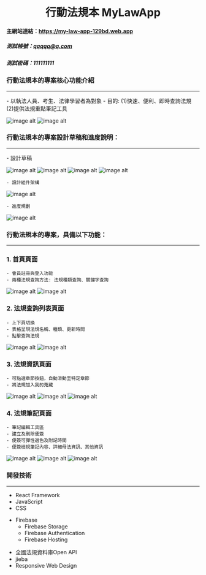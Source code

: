 <h1 align='center'>行動法規本 MyLawApp</h1>

#### 主網站連結：https://my-law-app-129bd.web.app

##### 測試帳號：qqqqq@q.com
##### 測試密碼：111111111

### 行動法規本的專案核心功能介紹
<hr>
    - 以執法人員、考生、法律學習者為對象
    - 目的:
    (1)快速、便利、即時查詢法規
    (2)提供法規重點筆記工具

![image alt](https://raw.githubusercontent.com/Elsa2700/test/master/title.JPG)
![image alt](https://raw.githubusercontent.com/Elsa2700/test/master/userstory2.JPG)

### 行動法規本的專案設計草稿和進度說明：
<hr>
    - 設計草稿

![image alt](https://raw.githubusercontent.com/Elsa2700/test/master/wirefare_homepage.JPG)
![image alt](https://raw.githubusercontent.com/Elsa2700/test/master/wirefare_homepagelist.JPG)
![image alt](https://raw.githubusercontent.com/Elsa2700/test/master/wirefare_homepageinfo1.JPG)
![image alt](https://raw.githubusercontent.com/Elsa2700/test/master/wirefare_mynote.JPG)

    - 設計組件架構

![image alt](https://raw.githubusercontent.com/Elsa2700/test/master/%E7%B5%84%E4%BB%B6%E6%9E%B6%E6%A7%8B.JPG)

    - 進度規劃

![image alt](https://raw.githubusercontent.com/Elsa2700/test/master/wireframe_time.JPG)

### 行動法規本的專案，具備以下功能：
<hr>


### 1. 首頁頁面
    - 會員註冊與登入功能
    - 兩種法規查詢方法: 法規種類查詢、關鍵字查詢

![image alt](https://raw.githubusercontent.com/Elsa2700/test/master/homepage.JPG)
![image alt](https://raw.githubusercontent.com/Elsa2700/test/master/homepagerwd.JPG)

### 2. 法規查詢列表頁面
    - 上下頁切換
    - 表格呈現法規名稱、種類、更新時間
    - 點擊查詢法規

![image alt](https://raw.githubusercontent.com/Elsa2700/test/master/list.JPG)
![image alt](https://raw.githubusercontent.com/Elsa2700/test/master/listrwd.JPG)

### 3. 法規資訊頁面
    - 可點選章節按鈕，自動滑動至特定章節
    - 將法規加入我的蒐藏

![image alt](https://raw.githubusercontent.com/Elsa2700/test/master/info1.JPG)
![image alt](https://raw.githubusercontent.com/Elsa2700/test/master/info2.JPG)
![image alt](https://raw.githubusercontent.com/Elsa2700/test/master/inforwd.JPG)

### 4. 法規筆記頁面
    - 筆記編輯工具區
    - 建立及刪除便簽
    - 便簽可彈性選色及附記時間
    - 便簽檢視筆記內容、詳細母法資訊、其他資訊
![image alt](https://raw.githubusercontent.com/Elsa2700/test/master/note.JPG)
![image alt](https://raw.githubusercontent.com/Elsa2700/test/master/note2.JPG)
![image alt](https://raw.githubusercontent.com/Elsa2700/test/master/noterwd.JPG)

### 開發技術
<hr/>
<ul>
    <li>React Framework</li>
    <li>JavaScript</li>
    <li>CSS</li>
</ul>
<ul>
    <li>Firebase
        <ul>
            <li>Firebase Storage</li>
            <li>Firebase Authentication</li>
            <li>Firebase Hosting</li>
        </ul>
    </li>
</ul>
<ul>
    <li>全國法規資料庫Open API</li>
    <li>jieba</li>
    <li>Responsive Web Design</li>
</ul>